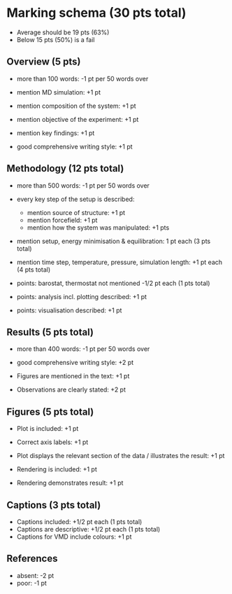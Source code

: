# Marking schema (30 pts total)
- Average should be 19 pts (63%)
- Below 15 pts (50%) is a fail

## Overview (5 pts)
- more than 100 words: -1 pt per 50 words over

- mention MD simulation: +1 pt
- mention composition of the system: +1 pt
- mention objective of the experiment: +1 pt
- mention key findings: +1 pt
- good comprehensive writing style: +1 pt

## Methodology (12 pts total)
- more than 500 words: -1 pt per 50 words over

- every key step of the setup is described:
   - mention source of structure: +1 pt
   - mention forcefield: +1 pt
   - mention how the system was manipulated: +1 pts
- mention setup, energy minimisation & equilibration: 1 pt each (3 pts total)
- mention time step, temperature, pressure, simulation length: +1 pt each (4 pts total)
- points: barostat, thermostat not mentioned -1/2 pt each (1 pts total)
- points: analysis incl. plotting described: +1 pt
- points: visualisation described: +1 pt

## Results (5 pts total)
- more than 400 words: -1 pt per 50 words over

- good comprehensive writing style: +2 pt
- Figures are mentioned in the text: +1 pt
- Observations are clearly stated: +2 pt

## Figures (5 pts total)

- Plot is included: +1 pt
- Correct axis labels: +1 pt
- Plot displays the relevant section of the data / illustrates the result: +1 pt

- Rendering is included: +1 pt
- Rendering demonstrates result: +1 pt

## Captions (3 pts total)
- Captions included: +1/2 pt each (1 pts total)
- Captions are descriptive: +1/2 pt each (1 pts total)
- Captions for VMD include colours: +1 pt

## References
- absent: -2 pt
- poor: -1 pt
